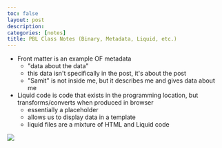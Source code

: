 ```yaml
---
toc: false
layout: post
description: 
categories: [notes]
title: PBL Class Notes (Binary, Metadata, Liquid, etc.)
---
```


- Front matter is an example OF metadata
    - "data about the data"
    - this data isn't specifically in the post, it's about the post
    - "Samit" is not inside me, but it describes me and gives data about me
- Liquid code is code that exists in the programming location, but transforms/converts when produced in browser
    - essentially a placeholder
    - allows us to display data in a template
    - liquid files are a mixture of HTML and Liquid code

![]({{site.baseurl}}/images/metadatarep.png)